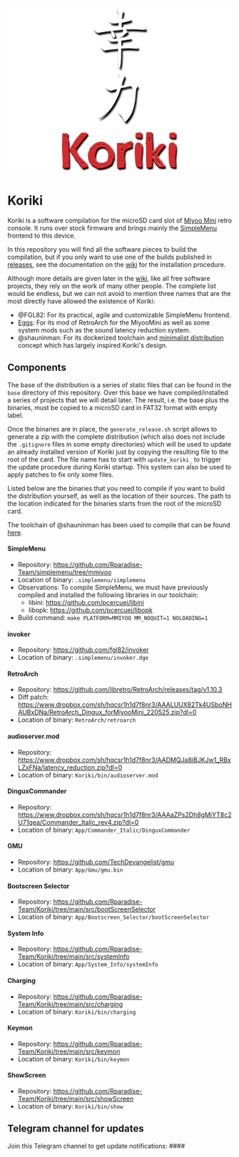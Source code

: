 ![koriki](images/koriki_logo.png)

# Koriki

Koriki is a software compilation for the microSD card slot of [Miyoo Mini](https://lemiyoo.cn/product/143.html) retro console. It runs over stock firmware and brings mainly the [SimpleMenu](https://github.com/fgl82/simplemenu) frontend to this device.

In this repository you will find all the software pieces to build the compilation, but if you only want to use one of the builds published in [releases](https://github.com/Rparadise-Team/Koriki/releases), see the documentation on the [wiki](https://github.com/Rparadise-Team/Koriki/wiki) for the installation procedure.

Although more details are given later in the [wiki](https://github.com/Rparadise-Team/Koriki/wiki), like all free software projects, they rely on the work of many other people. The complete list would be endless, but we can not avoid to mention three names that are the most directly have allowed the existence of Koriki:

* @FGL82: For its practical, agile and customizable SimpleMenu frontend.
* [Eggs](https://discordapp.com/users/778867980096241715): For its mod of RetroArch for the MiyooMini as well as some system mods such as the sound latency reduction system.
* @shauninman: For its dockerized toolchain and [minimalist distribution](https://github.com/shauninman/MiniUI) concept which has largely inspired Koriki's design.

## Components

The base of the distribution is a series of static files that can be found in the `base` directory of this repository. Over this base we have compiled/installed a series of projects that we will detail later. The result, i.e. the base plus the binaries, must be copied to a microSD card in FAT32 format with empty label.

Once the binaries are in place, the `generate_release.sh` script allows to generate a zip with the complete distribution (which also does not include the `.gitignore` files in some empty directories) which will be used to update an already installed version of Koriki just by copying the resulting file to the root of the card. The file name has to start with `update_koriki_` to trigger the update procedure during Koriki startup. This system can also be used to apply patches to fix only some files.

Listed below are the binaries that you need to compile if you want to build the distribution yourself, as well as the location of their sources. The path to the location indicated for the binaries starts from the root of the microSD card.

The toolchain of @shauninman has been used to compile that can be found [here](https://github.com/shauninman/union-miyoomini-toolchain).

#### SimpleMenu

* Repository: https://github.com/Rparadise-Team/simplemenu/tree/mmiyoo
* Location of binary: `.simplemenu/simplemenu`
* Observations: To compile SimpleMenu, we must have previously compiled and installed the following libraries in our toolchain:
    * libini: https://github.com/pcercuei/libini
    * libopk: https://github.com/pcercuei/libopk
* Build command: `make PLATFORM=MMIYOO MM_NOQUIT=1 NOLOADING=1`

#### invoker

* Repository: https://github.com/fgl82/invoker
* Location of binary: `.simplemenu/invoker.dge`

#### RetroArch

* Repository: https://github.com/libretro/RetroArch/releases/tag/v1.10.3
* Diff patch: https://www.dropbox.com/sh/hqcsr1h1d7f8nr3/AAALUUX82Tk4USboNHAUBxDNa/RetroArch_Dingux_forMiyooMini_220525.zip?dl=0
* Location of binary: `RetroArch/retroarch`

#### audioserver.mod

* Repository: https://www.dropbox.com/sh/hqcsr1h1d7f8nr3/AADMQJa8jBJKJw1_RBxLZxFNa/latency_reduction.zip?dl=0
* Location of binary: `Koriki/bin/audioserver.mod`

#### DinguxCommander

* Repository: https://www.dropbox.com/sh/hqcsr1h1d7f8nr3/AAAaZPs2Dh8gMiYT8c2U71qea/Commander_Italic_rev4.zip?dl=0
* Location of binary: `App/Commander_Italic/DinguxCommander`

#### GMU

* Repository: https://github.com/TechDevangelist/gmu
* Location of binary: `App/Gmu/gmu.bin`

#### Bootscreen Selector

* Repository: https://github.com/Rparadise-Team/Koriki/tree/main/src/bootScreenSelector
* Location of binary: `App/Bootscreen_Selector/bootScreenSelector`

#### System Info

* Repository: https://github.com/Rparadise-Team/Koriki/tree/main/src/systemInfo
* Location of binary: `App/System_Info/systemInfo`

#### Charging

* Repository: https://github.com/Rparadise-Team/Koriki/tree/main/src/charging
* Location of binary: `Koriki/bin/charging`

#### Keymon

* Repository: https://github.com/Rparadise-Team/Koriki/tree/main/src/keymon
* Location of binary: `Koriki/bin/keymon`

#### ShowScreen

* Repository: https://github.com/Rparadise-Team/Koriki/tree/main/src/showScreen
* Location of binary: `Koriki/bin/show`

## Telegram channel for updates

Join this Telegram channel to get update notifications: ####
